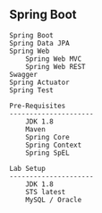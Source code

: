 Spring Boot
------------------------------

    Spring Boot
    Spring Data JPA
    Spring Web
        Spring Web MVC
        Spring Web REST
    Swagger
    Spring Actuator
    Spring Test

    Pre-Requisites
    ---------------------
        JDK 1.8
        Maven 
        Spring Core
        Spring Context
        Spring SpEL
    
    Lab Setup
    ---------------------
        JDK 1.8
        STS latest
        MySQL / Oracle

    